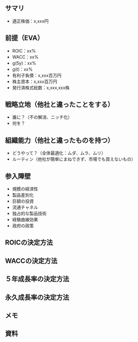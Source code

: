 ## サマリ

- 適正株価：x,xxx円

## 前提（EVA）

- ROIC：xx%
- WACC：xx%
- g(5y)：xx%
- g(t)：xx%
- 有利子負債：x,xxx百万円
- 株主資本：x,xxx百万円
- 発行済株式総数：x,xxx,xxx株

## 戦略立地（他社と違ったことをする）
- 誰に？（不の解消、ニッチ化）
- 何を？

## 組織能力（他社と違ったものを持つ）
- どうやって？（全体最適化：ムダ、ムラ、ムリ）
- ルーティン（他社が簡単にまねできず、市場でも買えないもの）

## 参入障壁

- 規模の経済性
- 製品差別化
- 巨額の投資
- 流通チャネル
- 独占的な製品技術
- 経験曲線効果
- 政府の政策

## ROICの決定方法

## WACCの決定方法

## ５年成長率の決定方法

## 永久成長率の決定方法

## メモ

## 資料